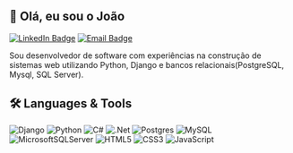 ## 👋 Olá, eu sou o João
[![LinkedIn Badge](https://img.shields.io/badge/-LinkedIn-blue?style=flat-square&logo=Linkedin&logoColor=white&link=https:https://www.linkedin.com/in/joaohenriquesc/)](https://www.linkedin.com/in/joaohenriquesc/) [![Email Badge](https://img.shields.io/badge/-Email-red?style=flat-square&logo=gmail&logoColor=white&link=mailto:joaohscorrea@gmail.com)](mailto:joaohscorrea@gmail.com)

Sou desenvolvedor de software com experiências na construção de sistemas web utilizando Python, Django e bancos relacionais(PostgreSQL, Mysql, SQL Server).

## 🛠️ Languages & Tools
![Django](https://img.shields.io/badge/django-%23092E20.svg?style=for-the-badge&logo=django&logoColor=white) ![Python](https://img.shields.io/badge/python-3670A0?style=for-the-badge&logo=python&logoColor=ffdd54)	![C#](https://img.shields.io/badge/c%23-%23239120.svg?style=for-the-badge&logo=csharp&logoColor=white) ![.Net](https://img.shields.io/badge/.NET-5C2D91?style=for-the-badge&logo=.net&logoColor=white) ![Postgres](https://img.shields.io/badge/postgres-%23316192.svg?style=for-the-badge&logo=postgresql&logoColor=white) ![MySQL](https://img.shields.io/badge/mysql-4479A1.svg?style=for-the-badge&logo=mysql&logoColor=white) ![MicrosoftSQLServer](https://img.shields.io/badge/Microsoft%20SQL%20Server-CC2927?style=for-the-badge&logo=microsoft%20sql%20server&logoColor=white) 	![HTML5](https://img.shields.io/badge/html5-%23E34F26.svg?style=for-the-badge&logo=html5&logoColor=white) ![CSS3](https://img.shields.io/badge/css3-%231572B6.svg?style=for-the-badge&logo=css3&logoColor=white) ![JavaScript](https://img.shields.io/badge/javascript-%23323330.svg?style=for-the-badge&logo=javascript&logoColor=%23F7DF1E)
